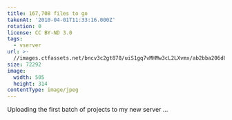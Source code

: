 ```yaml
---
title: 167,708 files to go
takenAt: '2010-04-01T11:33:16.000Z'
rotation: 0
license: CC BY-ND 3.0
tags:
  - vserver
url: >-
  //images.ctfassets.net/bncv3c2gt878/uiS1gq7vMHMw3cL2LXvmx/ab2bba206d893e93356054cb57efc777/167708-files-to-go_4480880283_o
size: 72292
image:
  width: 505
  height: 314
contentType: image/jpeg
---
```


Uploading the first batch of projects to my new server ...